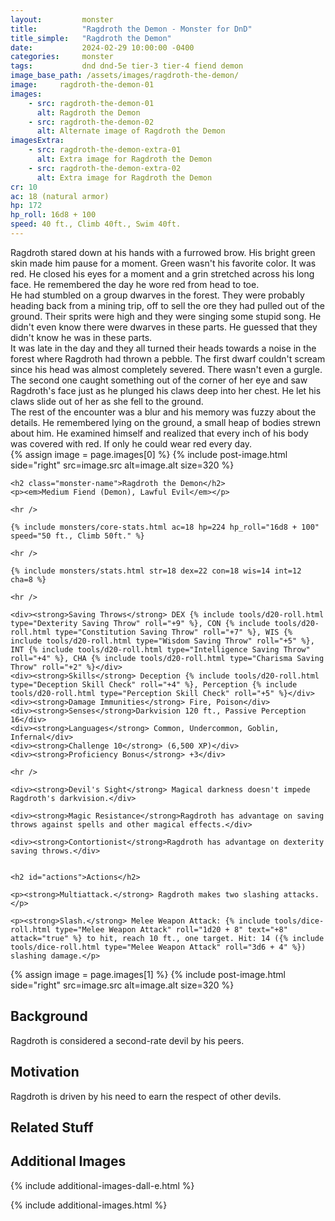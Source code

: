 ```yaml
---
layout:         monster
title:          "Ragdroth the Demon - Monster for DnD"
title_simple:   "Ragdroth the Demon"
date:           2024-02-29 10:00:00 -0400
categories:     monster
tags:           dnd dnd-5e tier-3 tier-4 fiend demon
image_base_path: /assets/images/ragdroth-the-demon/
image:     ragdroth-the-demon-01
images:
    - src: ragdroth-the-demon-01
      alt: Ragdroth the Demon
    - src: ragdroth-the-demon-02
      alt: Alternate image of Ragdroth the Demon
imagesExtra:
    - src: ragdroth-the-demon-extra-01
      alt: Extra image for Ragdroth the Demon
    - src: ragdroth-the-demon-extra-02
      alt: Extra image for Ragdroth the Demon
cr: 10
ac: 18 (natural armor)
hp: 172
hp_roll: 16d8 + 100
speed: 40 ft., Climb 40ft., Swim 40ft.
---
```


<div class="read-aloud">
    Ragdroth stared down at his hands with a furrowed brow. His bright green skin made him pause for a moment. Green wasn't his favorite color. It was red. He closed his eyes for a moment and a grin stretched across his long face. He remembered the day he wore red from head to toe.
</div>

<!--more-->

<div class="read-aloud">
    He had stumbled on a group dwarves in the forest. They were probably heading back from a mining trip, off to sell the ore they had pulled out of the ground. Their sprits were high and they were singing some stupid song. He didn't even know there were dwarves in these parts. He guessed that they didn't know he was in these parts.
</div>
<div class="read-aloud">
    It was late in the day and they all turned their heads towards a noise in the forest where Ragdroth had thrown a pebble. The first dwarf couldn't scream since his head was almost completely severed. There wasn't even a gurgle. The second one caught something out of the corner of her eye and saw Ragdroth's face just as he plunged his claws deep into her chest. He let his claws slide out of her as she fell to the ground.
</div>
<div class="read-aloud">
    The rest of the encounter was a blur and his memory was fuzzy about the details. He remembered lying on the ground, a small heap of bodies strewn about him. He examined himself and realized that every inch of his body was covered with red. If only he could wear red every day.
</div>

<div class="stat-block">
    {% assign image = page.images[0] %}
    {% include post-image.html side="right" src=image.src alt=image.alt size=320 %}

    <h2 class="monster-name">Ragdroth the Demon</h2>
    <p><em>Medium Fiend (Demon), Lawful Evil</em></p>

    <hr />

    {% include monsters/core-stats.html ac=18 hp=224 hp_roll="16d8 + 100" speed="50 ft., Climb 50ft." %}

    <hr />

    {% include monsters/stats.html str=18 dex=22 con=18 wis=14 int=12 cha=8 %}

    <hr />

    <div><strong>Saving Throws</strong> DEX {% include tools/d20-roll.html type="Dexterity Saving Throw" roll="+9" %}, CON {% include tools/d20-roll.html type="Constitution Saving Throw" roll="+7" %}, WIS {% include tools/d20-roll.html type="Wisdom Saving Throw" roll="+5" %}, INT {% include tools/d20-roll.html type="Intelligence Saving Throw" roll="+4" %}, CHA {% include tools/d20-roll.html type="Charisma Saving Throw" roll="+2" %}</div>
    <div><strong>Skills</strong> Deception {% include tools/d20-roll.html type="Deception Skill Check" roll="+4" %}, Perception {% include tools/d20-roll.html type="Perception Skill Check" roll="+5" %}</div>
    <div><strong>Damage Immunities</strong> Fire, Poison</div>
    <div><strong>Senses</strong>Darkvision 120 ft., Passive Perception 16</div>
    <div><strong>Languages</strong> Common, Undercommon, Goblin, Infernal</div>
    <div><strong>Challenge 10</strong> (6,500 XP)</div>
    <div><strong>Proficiency Bonus</strong> +3</div>

    <hr />

    <div><strong>Devil's Sight</strong> Magical darkness doesn't impede Ragdroth's darkvision.</div>

    <div><strong>Magic Resistance</strong>Ragdroth has advantage on saving throws against spells and other magical effects.</div>

    <div><strong>Contortionist</strong>Ragdroth has advantage on dexterity saving throws.</div>


    <h2 id="actions">Actions</h2>

    <p><strong>Multiattack.</strong> Ragdroth makes two slashing attacks.</p>

    <p><strong>Slash.</strong> Melee Weapon Attack: {% include tools/dice-roll.html type="Melee Weapon Attack" roll="1d20 + 8" text="+8" attack="true" %} to hit, reach 10 ft., one target. Hit: 14 ({% include tools/dice-roll.html type="Melee Weapon Attack" roll="3d6 + 4" %}) slashing damage.</p>
</div>


{% assign image = page.images[1] %}
{% include post-image.html side="right" src=image.src alt=image.alt size=320 %}

## Background

Ragdroth is considered a second-rate devil by his peers.


## Motivation

Ragdroth is driven by his need to earn the respect of other devils.


## Related Stuff



## Additional Images

{% include additional-images-dall-e.html %}

{% include additional-images.html %}
